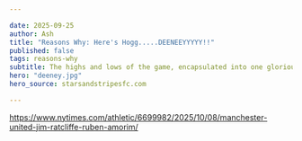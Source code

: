 ```yaml
---

date: 2025-09-25
author: Ash
title: "Reasons Why: Here's Hogg.....DEENEEYYYYY!!"
published: false
tags: reasons-why
subtitle: The highs and lows of the game, encapsulated into one glorious 30 second period of absolute mayhem
hero: "deeney.jpg"
hero_source: starsandstripesfc.com

---
```

https://www.nytimes.com/athletic/6699982/2025/10/08/manchester-united-jim-ratcliffe-ruben-amorim/